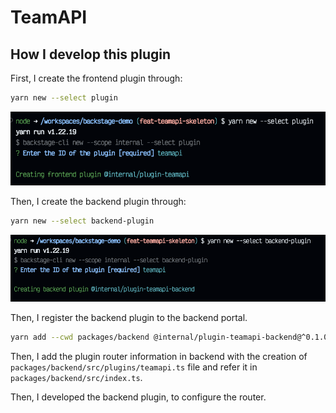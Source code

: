 # TeamAPI

## How I develop this plugin

First, I create the frontend plugin through:

```sh
yarn new --select plugin
```

![Create Frontend plugin](create-front.png)

Then, I create the backend plugin through:

```sh
yarn new --select backend-plugin
```

![Create Backend plugin](create-back.png)

Then, I register the backend plugin to the backend portal.

```sh
yarn add --cwd packages/backend @internal/plugin-teamapi-backend@^0.1.0
```

Then, I add the plugin router information in backend with the creation of `packages/backend/src/plugins/teamapi.ts` file and refer it in `packages/backend/src/index.ts`.

Then, I developed the backend plugin, to configure the router.
